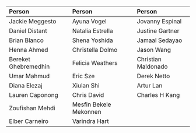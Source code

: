 Person | Person | Person
:------|:-------|:-------
Jackie Meggesto | Ayuna Vogel | Jovanny Espinal
Daniel Distant | Natalia Estrella | Justine Gartner
Brian Blanco | Shena Yoshida  | Jamaal Sedayao
Henna Ahmed | Christella Dolmo | Jason Wang
Bereket Ghebremedhin | Felicia Weathers | Christian Maldonado
Umar Mahmud | Eric Sze | Derek Netto
Diana Elezaj | Xiulan Shi | Artur Lan
Lauren Caponong | Chris David | Charles H Kang
Zoufishan Mehdi | Mesfin Bekele Mekonnen | 
Elber Carneiro | Varindra Hart
